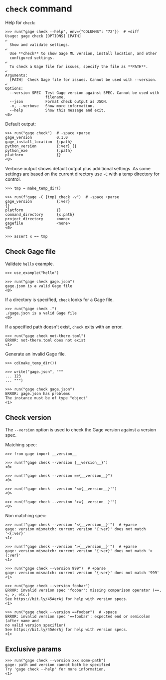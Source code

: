 # `check` command

Help for `check`:

    >>> run("gage check --help", env={"COLUMNS": "72"})  # +diff
    Usage: gage check [OPTIONS] [PATH]
    ⤶
      Show and validate settings.
    ⤶
      Use **check** to show Gage ML version, install location, and other
      configured settings.
    ⤶
      To check a Gage file for issues, specify the file as **PATH**.
    ⤶
    Arguments:
      [PATH]  Check Gage file for issues. Cannot be used with --version.
    ⤶
    Options:
      --version SPEC  Test Gage version against SPEC. Cannot be used with
                      filename.
      --json          Format check output as JSON.
      -v, --verbose   Show more information.
      --help          Show this message and exit.
    <0>

Default output:

    >>> run("gage check")  # -space +parse
    gage_version           0.1.0
    gage_install_location  {:path}
    python_version         {:ver} {}
    python_exe             {:path}
    platform               {}
    <0>

Verbose output shows default output plus additional settings. As some
settings are based on the current directory use `-C` with a temp
directory for control.

    >>> tmp = make_temp_dir()

    >>> run(f"gage -C {tmp} check -v")  # -space +parse
    gage_version           {:ver}
    {}
    platform               {}
    command_directory      {x:path}
    project_directory      <none>
    gagefile               <none>
    <0>

    >>> assert x == tmp

## Check Gage file

Validate `hello` example.

    >>> use_example("hello")

    >>> run("gage check gage.json")
    gage.json is a valid Gage file
    <0>

If a directory is specified, `check` looks for a Gage file.

    >>> run("gage check .")
    ./gage.json is a valid Gage file
    <0>

If a specified path doesn't exist, `check` exits with an error.

    >>> run("gage check not-there.toml")
    ERROR: not-there.toml does not exist
    <1>

Generate an invalid Gage file.

    >>> cd(make_temp_dir())

    >>> write("gage.json", """
    ... 123
    ... """)

    >>> run("gage check gage.json")
    ERROR: gage.json has problems
    The instance must be of type "object"
    <1>

## Check version

The `--version` option is used to check the Gage version against a
version spec.

Matching spec:

    >>> from gage import __version__

    >>> run(f"gage check --version {__version__}")
    <0>

    >>> run(f"gage check --version =={__version__}")
    <0>

    >>> run(f"gage check --version '<={__version__}'")
    <0>

    >>> run(f"gage check --version '>={__version__}'")
    <0>

Non matching spec:

    >>> run(f"gage check --version '<{__version__}'")  # +parse
    gage: version mismatch: current version '{:ver}' does not match '<{:ver}'
    <1>

    >>> run(f"gage check --version '>{__version__}'")  # +parse
    gage: version mismatch: current version '{:ver}' does not match '>{:ver}'
    <1>

    >>> run("gage check --version 999")  # +parse
    gage: version mismatch: current version '{:ver}' does not match '999'
    <1>

    >>> run("gage check --version foobar")
    ERROR: invalid version spec 'foobar': missing comparison operator (==, <, >, etc.)
    See https://bit.ly/45AerAj for help with version specs.
    <1>

    >>> run("gage check --version ==foobar")  # -space
    ERROR: invalid version spec '==foobar': expected end or semicolon (after name and
    no valid version specifier)
    See https://bit.ly/45AerAj for help with version specs.
    <1>

## Exclusive params

    >>> run("gage check --version xxx some-path")
    gage: path and version cannot both be specified
    Try 'gage check --help' for more information.
    <1>

